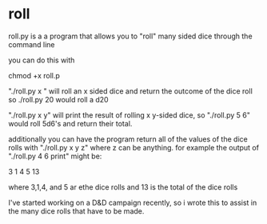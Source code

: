 # roll

roll.py is a a program that allows you to "roll" many sided dice through the command line

you can do this with 

chmod +x roll.p

"./roll.py x " will roll an x sided dice and return the outcome of the dice roll so
./roll.py 20 would roll a d20

"./roll.py x y" will print the result of rolling x y-sided dice, so
"./roll.py 5 6" would roll 5d6's and return their total. 

additionally you can have the program return all of the values of the dice rolls with
"./roll.py x y z" where z can be anything. for example the output of "./roll.py 4 6 print" might be:

3
1
4
5
13

where 3,1,4, and 5 ar ethe dice rolls and 13 is the total of the dice rolls

I've started working on a D&D campaign recently, so i wrote this to assist in the many dice rolls that have to be made.
